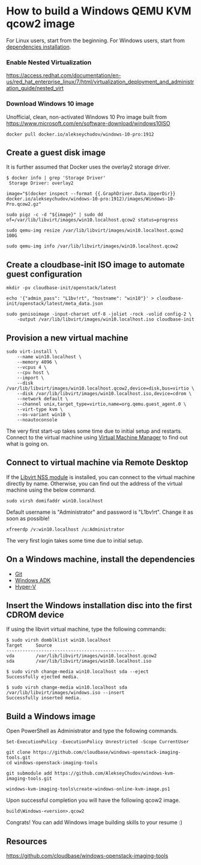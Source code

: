 # How to build a Windows QEMU KVM qcow2 image

For Linux users, start from the beginning. For Windows users, start from [dependencies installation](https://github.com/AlekseyChudov/windows-kvm-imaging-tools/blob/master/README.md#on-a-windows-machine-install-the-dependencies).


### Enable Nested Virtualization

https://access.redhat.com/documentation/en-us/red_hat_enterprise_linux/7/html/virtualization_deployment_and_administration_guide/nested_virt


### Download Windows 10 image

Unofficial, clean, non-activated Windows 10 Pro image built from https://www.microsoft.com/en/software-download/windows10ISO

```
docker pull docker.io/alekseychudov/windows-10-pro:1912
```


## Create a guest disk image

It is further assumed that Docker uses the overlay2 storage driver.

```
$ docker info | grep 'Storage Driver'
 Storage Driver: overlay2
```

```
image="$(docker inspect --format {{.GraphDriver.Data.UpperDir}} docker.io/alekseychudov/windows-10-pro:1912)/images/Windows-10-Pro.qcow2.gz"

sudo pigz -c -d "${image}" | sudo dd of=/var/lib/libvirt/images/win10.localhost.qcow2 status=progress

sudo qemu-img resize /var/lib/libvirt/images/win10.localhost.qcow2 100G

sudo qemu-img info /var/lib/libvirt/images/win10.localhost.qcow2
```


## Create a cloudbase-init ISO image to automate guest configuration

```
mkdir -pv cloudbase-init/openstack/latest

echo '{"admin_pass": "L1bv!rt", "hostname": "win10"}' > cloudbase-init/openstack/latest/meta_data.json

sudo genisoimage -input-charset utf-8 -joliet -rock -volid config-2 \
    -output /var/lib/libvirt/images/win10.localhost.iso cloudbase-init
```


## Provision a new virtual machine

```
sudo virt-install \
    --name win10.localhost \
    --memory 4096 \
    --vcpus 4 \
    --cpu host \
    --import \
    --disk /var/lib/libvirt/images/win10.localhost.qcow2,device=disk,bus=virtio \
    --disk /var/lib/libvirt/images/win10.localhost.iso,device=cdrom \
    --network default \
    --channel unix,target_type=virtio,name=org.qemu.guest_agent.0 \
    --virt-type kvm \
    --os-variant win10 \
    --noautoconsole
```

The very first start-up takes some time due to initial setup and restarts. Connect to the virtual machine using [Virtual Machine Manager](https://virt-manager.org/) to find out what is going on.


## Connect to virtual machine via Remote Desktop

If the [Libvirt NSS module](https://libvirt.org/nss.html) is installed, you can connect to the virtual machine directly by name. Otherwise, you can find out the address of the virtual machine using the below command.

```
sudo virsh domifaddr win10.localhost
```

Default username is "Administrator" and password is "L1bv!rt". Change it as soon as possible!

```
xfreerdp /v:win10.localhost /u:Administrator
```

The very first login takes some time due to initial setup.


## On a Windows machine, install the dependencies

- [Git](https://git-scm.com/downloads)
- [Windows ADK](https://docs.microsoft.com/en-us/windows-hardware/get-started/adk-install)
- [Hyper-V](https://docs.microsoft.com/en-us/virtualization/hyper-v-on-windows/quick-start/enable-hyper-v)


## Insert the Windows installation disc into the first CDROM device

If using the libvirt virtual machine, type the following commands:

```
$ sudo virsh domblklist win10.localhost
Target     Source
------------------------------------------------
vda        /var/lib/libvirt/images/win10.localhost.qcow2
sda        /var/lib/libvirt/images/win10.localhost.iso

$ sudo virsh change-media win10.localhost sda --eject
Successfully ejected media.

$ sudo virsh change-media win10.localhost sda /var/lib/libvirt/images/windows.iso --insert
Successfully inserted media.
```


## Build a Windows image

Open PowerShell as Administrator and type the following commands.

```
Set-ExecutionPolicy -ExecutionPolicy Unrestricted -Scope CurrentUser

git clone https://github.com/cloudbase/windows-openstack-imaging-tools.git
cd windows-openstack-imaging-tools

git submodule add https://github.com/AlekseyChudov/windows-kvm-imaging-tools.git

windows-kvm-imaging-tools\create-windows-online-kvm-image.ps1
```

Upon successful completion you will have the following qcow2 image.

```
build\Windows-<version>.qcow2
```

Congrats! You can add Windows image building skills to your resume :)


## Resources

https://github.com/cloudbase/windows-openstack-imaging-tools

